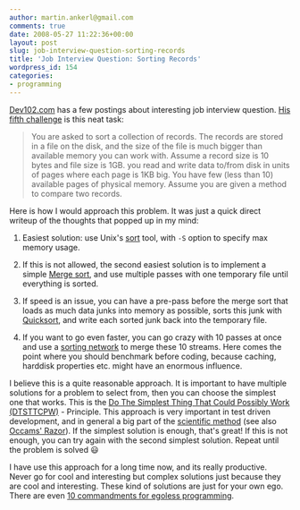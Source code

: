 ```yaml
---
author: martin.ankerl@gmail.com
comments: true
date: 2008-05-27 11:22:36+00:00
layout: post
slug: job-interview-question-sorting-records
title: 'Job Interview Question: Sorting Records'
wordpress_id: 154
categories:
- programming
---
```


[Dev102.com](http://www.dev102.com/) has a few postings about interesting job interview question. [His fifth challenge](http://www.dev102.com/2008/05/26/a-programming-job-interview-challenge-5-records-sorting/) is this neat task:

> You are asked to sort a collection of records. The records are stored in a file on the disk, and the size of the file is much bigger than available memory you can work with. Assume a record size is 10 bytes and file size is 1GB. you read and write data to/from disk in units of pages where each page is 1KB big. You have few (less than 10) available pages of physical memory. Assume you are given a method to compare two records.

Here is how I would approach this problem. It was just a quick direct writeup of the thoughts that popped up in my mind:

1. Easiest solution: use Unix's [sort](http://www.softpanorama.org/Tools/sort.shtml) tool, with `-S` option to specify max memory usage.

1. If this is not allowed, the second easiest solution is to implement a simple [Merge sort](http://en.wikipedia.org/wiki/Merge_sort), and use multiple passes with one temporary file until everything is sorted.

1. If speed is an issue, you can have a pre-pass before the merge sort that loads as much data junks into memory as possible, sorts this junk with [Quicksort](http://en.wikipedia.org/wiki/Quick_Sort), and write each sorted junk back into the temporary file.

1. If you want to go even faster, you can go crazy with 10 passes at once and use a [sorting network](http://en.wikipedia.org/wiki/Sorting_network) to merge these 10 streams. Here comes the point where you should benchmark before coding, because caching, harddisk properties etc. might have an enormous influence.


I believe this is a quite reasonable approach. It is important to have multiple solutions for a problem to select from, then you can choose the simplest one that works. This is the [Do The Simplest Thing That Could Possibly Work (DTSTTCPW)](/2006/01/25/software-design-principles/) - Principle. This approach is very important in test driven development, and in general a big part of the [scientific method](http://en.wikipedia.org/wiki/Scientific_method) (see also [Occams' Razor](http://en.wikipedia.org/wiki/Occam's_Razor)). If the simplest solution is enough, that's great! If this is not enough, you can try again with the second simplest solution. Repeat until the problem is solved :smiley:

I have use this approach for a long time now, and its really productive. Never go for cool and interesting but complex solutions just because they are cool and interesting. These kind of solutions are just for your own ego. There are even [10 commandments for egoless programming](http://www.codinghorror.com/blog/archives/000584.html).
